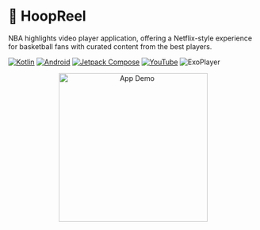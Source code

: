 # 🏀 HoopReel
NBA highlights video player application, offering a Netflix-style experience for basketball fans with curated content from the best players.

[![Kotlin](https://img.shields.io/badge/Kotlin-0095D5?style=for-the-badge&logo=kotlin&logoColor=white)](https://kotlinlang.org/)
[![Android](https://img.shields.io/badge/Android-3DDC84?style=for-the-badge&logo=android&logoColor=white)](https://developer.android.com/)
[![Jetpack Compose](https://img.shields.io/badge/Jetpack%20Compose-4285F4?style=for-the-badge&logo=jetpack-compose&logoColor=white)](https://developer.android.com/jetpack/compose)
[![YouTube](https://img.shields.io/badge/YouTube-FF0000?style=for-the-badge&logo=youtube&logoColor=white)](https://developers.google.com/youtube/v3)
![ExoPlayer](https://img.shields.io/badge/ExoPlayer-000000?style=for-the-badge&logo=android&logoColor=white)

<div align="center">
    <img src="screenshots/demo.png" width="300px" alt="App Demo"/>
</div>
